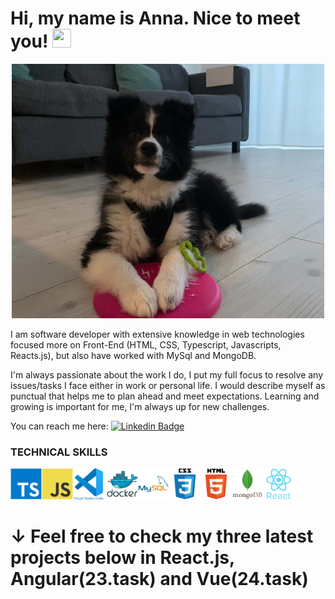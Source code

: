 
# Hi, my name is Anna.  Nice to meet you! <img src="https://raw.githubusercontent.com/MartinHeinz/MartinHeinz/master/wave.gif" width="30px" height="30px" />
<p align="center">
<img src="https://github.com/MrsAnnaOzolina/photo/blob/75ebf4fbf296f67b8e3f5feaf69e4a6e626dd795/Lulu.jpeg" width="500"  >
  </p>

<p> I am software developer with extensive knowledge in web technologies focused more on Front-End (HTML, CSS, Typescript, Javascripts, Reacts.js), but also have worked with MySql and MongoDB. </p>

<p>I'm always passionate about the work I do, I put my full focus to resolve any issues/tasks I face either in work or personal life. I would describe myself as punctual that helps me to plan ahead and meet expectations. Learning and growing is important for me, I'm always up for new challenges.</p>

You can reach me here: [![Linkedin Badge](https://img.shields.io/badge/-Anna_Ozolina-blue?style=flat&logo=Linkedin&logoColor=white&link=https://www.linkedin.com/in/anna-ozolina)](https://www.linkedin.com/in/anna-ozolina)

<h3> TECHNICAL SKILLS </h3>

<img src="https://github.com/devicons/devicon/blob/master/icons/typescript/typescript-original.svg" alt="Typescript Logo" width="50" height="50" /><img src="https://github.com/devicons/devicon/blob/master/icons/javascript/javascript-original.svg" alt="JavaScript Logo" width="50" height="50" /><img src="https://github.com/devicons/devicon/blob/master/icons/vscode/vscode-original-wordmark.svg" alt="JavaScript Logo" width="50" height="50" /> <img
src="https://github.com/devicons/devicon/blob/master/icons/docker/docker-original-wordmark.svg" alt="Docker Logo" width="50" height="50" /><img
src="https://github.com/devicons/devicon/blob/master/icons/mysql/mysql-original-wordmark.svg" alt="MySQL Logo" width="50" height="50" /><img
src="https://github.com/devicons/devicon/blob/master/icons/css3/css3-original-wordmark.svg" alt="CSS Logo" width="50" height="50" /><img
src="https://github.com/devicons/devicon/blob/master/icons/html5/html5-original-wordmark.svg" alt="HTML Logo" width="50" height="50" /><img
src="https://github.com/devicons/devicon/blob/master/icons/mongodb/mongodb-original-wordmark.svg" alt="MongoDB Logo" width="50" height="50" /><img
src="https://github.com/devicons/devicon/blob/master/icons/react/react-original-wordmark.svg" alt="React Logo" width="50" height="50" />

<h1> &#8595  Feel free to check my three latest projects below in React.js, Angular(23.task) and Vue(24.task) </h1>
